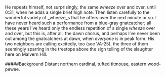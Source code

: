 He repeats himself, not surprisingly, the same _wheeze_ over and over, until 0:31, when he adds a single brief high note. Then listen carefully to the wonderful variety of _wheeze_s that he offers over the next minute or so. I have never heard such a performance from a blue-gray gnatcatcher; all these years I’ve heard only the endless repetition of a single _wheeze_ over and over, but this is, after all, the dawn chorus, and perhaps I’ve never been out among the gnatcatchers at dawn, when _everyone_ is in peak form. His two neighbors are calling excitedly, too (see VA-25), the three of them seemingly sparring in the treetops above the sign telling of the slaughter here on Malvern Hill. 

#####Background
Distant northern cardinal, tufted titmouse, eastern wood-pewee.
